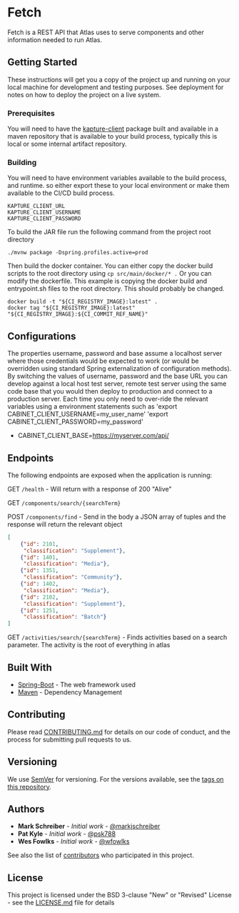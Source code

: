 # Fetch

Fetch is a REST API that Atlas uses to serve components and other information needed to run Atlas. 

## Getting Started

These instructions will get you a copy of the project up and running on your local machine for development and testing purposes. 
See deployment for notes on how to deploy the project on a live system.

### Prerequisites

You will need to have the [kapture-client](https://github.com/Kaleido-Biosciences/kapture-client) package built and 
available in a maven repository that is available to your build process, typically this is local or some internal artifact repository.

### Building

You will need to have environment variables available to the build process, and runtime. so either export these to your
local environment or make them available to the CI/CD build process.

```
KAPTURE_CLIENT_URL
KAPTURE_CLIENT_USERNAME
KAPTURE_CLIENT_PASSWORD
```
To build the JAR file run the following command from the project root directory
```
./mvnw package -Dspring.profiles.active=prod
```
Then build the docker container. You can either copy the docker build scripts to the root directory using `cp src/main/docker/* .`
Or you can modify the dockerfile. This example is copying the docker build and entrypoint.sh files to the root directory.
This should probably be changed.
```
docker build -t "${CI_REGISTRY_IMAGE}:latest" .
docker tag "${CI_REGISTRY_IMAGE}:latest" "${CI_REGISTRY_IMAGE}:${CI_COMMIT_REF_NAME}"
```

## Configurations
The properties username, password and base assume a localhost server where those credentials would be expected
to work (or would be overridden using standard Spring externalization of configuration methods). By switching the
values of username, password and the base URL you can develop against a local host test server, remote test server
using the same code base that you would then deploy to production and connect to a production server. Each time
you only need to over-ride the relevant variables using a environment statements such as
'export CABINET_CLIENT_USERNAME=my_user_name' 'export CABINET_CLIENT_PASSWORD=my_password'
* CABINET_CLIENT_BASE=https://myserver.com/api/

## Endpoints

The following endpoints are exposed when the application is running:

GET `/health` - Will return with a response of 200 "Alive"

GET `/components/search/{searchTerm}`

POST `/components/find` - Send in the body a JSON array of tuples and the response will return the relevant object
```json
[
	{"id": 2101,
     "classification": "Supplement"},
	{"id": 1401,
     "classification": "Media"},
	{"id": 1351,
     "classification": "Community"},
	{"id": 1402,
     "classification": "Media"},
	{"id": 2102,
     "classification": "Supplement"},
	{"id": 1251,
     "classification": "Batch"}
]
```

GET `/activities/search/{searchTerm}` - Finds activities based on a search parameter. The activity is the root of everything in atlas

## Built With

* [Spring-Boot](https://spring.io/projects/spring-boot) - The web framework used
* [Maven](https://maven.apache.org/) - Dependency Management

## Contributing

Please read [CONTRIBUTING.md](https://gist.github.com/PurpleBooth/b24679402957c63ec426) for details on our code of conduct, and the process for submitting pull requests to us.

## Versioning

We use [SemVer](http://semver.org/) for versioning. For the versions available, see the [tags on this repository](https://github.com/Kaleido-Biosciences/fetch/tags). 

## Authors

* **Mark Schreiber** - *Initial work* - [@markjschreiber](https://github.com/markjschreiber)
* **Pat Kyle** - *Initial work* - [@psk788](https://github.com/psk788)
* **Wes Fowlks** - *Initial work* - [@wfowlks](https://github.com/wfowlks)

See also the list of [contributors](https://github.com/Kaleido-Biosciences/fetch/graphs/contributors) who participated in this project.

## License

This project is licensed under the BSD 3-clause "New" or "Revised" License - see the [LICENSE.md](LICENSE.md) file for details
